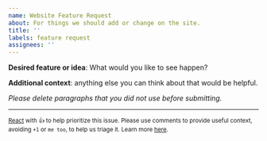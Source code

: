 ```yaml
---
name: Website Feature Request
about: For things we should add or change on the site.
title: ''
labels: feature request
assignees: ''
---
```


**Desired feature or idea**: What would you like to see happen?

**Additional context**: anything else you can think about that would be helpful.

_Please delete paragraphs that you did not use before submitting._

---

<sub>[React](https://github.blog/news-insights/product-news/add-reactions-to-pull-requests-issues-and-comments/) with 👍 to help prioritize this issue. Please use comments to provide useful context, avoiding `+1` or `me too`, to help us triage it. Learn more [here](https://opentelemetry.io/community/end-user/issue-participation/).</sub>
